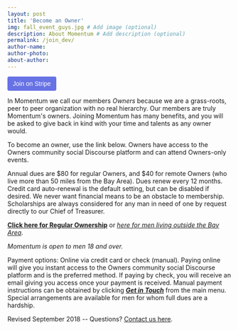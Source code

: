 ```yaml
---
layout: post
title: 'Become an Owner'
img: fall_event_guys.jpg # Add image (optional)
description: About Momentum # Add description (optional)
permalink: /join_dev/
author-name: 
author-photo: 
about-author: 
---
```


<button id="checkout-button-Owner_Dues_Annual" role="link" style="background-color:#6772E5;color:#FFF;padding:8px 12px;border:0;border-radius:4px;font-size:1em"> Join on Stripe </button>

In Momentum we call our members _Owners_ because we are a grass-roots, peer to peer organization with no real hierarchy. Our members are truly Momentum's owners. Joining Momentum has many benefits, and you will be asked to give back in kind with your time and talents as any owner would.

To become an owner, use the link below. Owners have access to the Owners community social Discourse platform and can attend Owners-only events. 

Annual dues are $80 for regular Owners, and $40 for remote Owners (who live more than 50 miles from the Bay Area). Dues renew every 12 months. Credit card auto-renewal is the default setting, but can be disabled if desired. We never want financial means to be an obstacle to membership. Scholarships are always considered for any man in need of one by request directly to our Chief of Treasurer.

[**Click here for Regular Ownership**](https://momentum4men.memberful.com/checkout?plan=22178) or [_here for men living outside the Bay Area_](https://momentum4men.memberful.com/checkout?plan=24440).

_Momentum is open to men 18 and over._

Payment options: Online via credit card or check (manual). Paying online will give you instant access to the Owners community social Discourse platform and is the preferred method. If paying by check, you will receive an email giving you access once your payment is received. Manual payment instructions can be obtained by clicking [_**Get in Touch**_](../contact/) from the main menu. Special arrangements are available for men for whom full dues are a hardship.

Revised September 2018  -- Questions? [Contact us here](../contact/).
